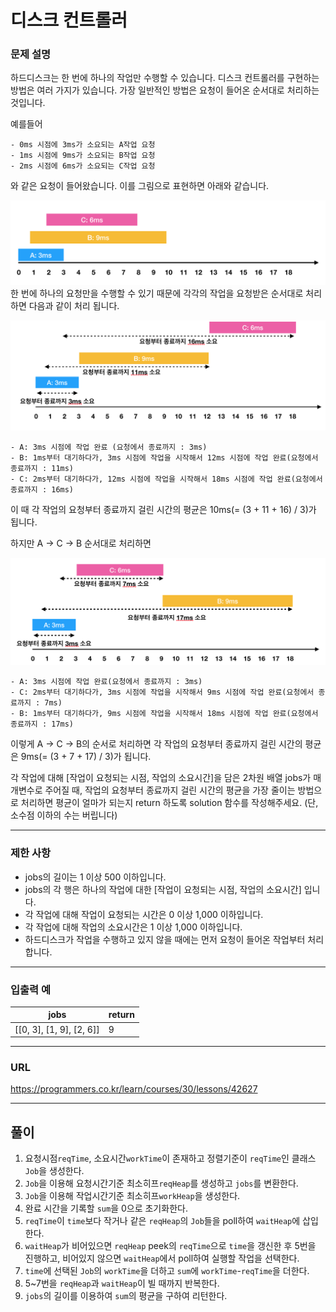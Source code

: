 # 디스크 컨트롤러

### 문제 설명

하드디스크는 한 번에 하나의 작업만 수행할 수 있습니다. 디스크 컨트롤러를 구현하는 방법은 여러 가지가 있습니다. 가장 일반적인 방법은 요청이 들어온 순서대로 처리하는 것입니다.

예를들어
````
- 0ms 시점에 3ms가 소요되는 A작업 요청
- 1ms 시점에 9ms가 소요되는 B작업 요청
- 2ms 시점에 6ms가 소요되는 C작업 요청
````
와 같은 요청이 들어왔습니다. 이를 그림으로 표현하면 아래와 같습니다.

![jpg_1](./1.PNG)
한 번에 하나의 요청만을 수행할 수 있기 때문에 각각의 작업을 요청받은 순서대로 처리하면 다음과 같이 처리 됩니다.

![jpg_2](./2.PNG)
````
- A: 3ms 시점에 작업 완료 (요청에서 종료까지 : 3ms)
- B: 1ms부터 대기하다가, 3ms 시점에 작업을 시작해서 12ms 시점에 작업 완료(요청에서 종료까지 : 11ms)
- C: 2ms부터 대기하다가, 12ms 시점에 작업을 시작해서 18ms 시점에 작업 완료(요청에서 종료까지 : 16ms)
````
이 때 각 작업의 요청부터 종료까지 걸린 시간의 평균은 10ms(= (3 + 11 + 16) / 3)가 됩니다.

하지만 A → C → B 순서대로 처리하면

![jpg_3](./3.PNG)
````
- A: 3ms 시점에 작업 완료(요청에서 종료까지 : 3ms)
- C: 2ms부터 대기하다가, 3ms 시점에 작업을 시작해서 9ms 시점에 작업 완료(요청에서 종료까지 : 7ms)
- B: 1ms부터 대기하다가, 9ms 시점에 작업을 시작해서 18ms 시점에 작업 완료(요청에서 종료까지 : 17ms)
````
이렇게 A → C → B의 순서로 처리하면 각 작업의 요청부터 종료까지 걸린 시간의 평균은 9ms(= (3 + 7 + 17) / 3)가 됩니다.

각 작업에 대해 [작업이 요청되는 시점, 작업의 소요시간]을 담은 2차원 배열 jobs가 매개변수로 주어질 때, 작업의 요청부터 종료까지 걸린 시간의 평균을 가장 줄이는 방법으로 처리하면 평균이 얼마가 되는지 return 하도록 solution 함수를 작성해주세요. (단, 소수점 이하의 수는 버립니다)

-----------
### 제한 사항

- jobs의 길이는 1 이상 500 이하입니다.
- jobs의 각 행은 하나의 작업에 대한 [작업이 요청되는 시점, 작업의 소요시간] 입니다.
- 각 작업에 대해 작업이 요청되는 시간은 0 이상 1,000 이하입니다.
- 각 작업에 대해 작업의 소요시간은 1 이상 1,000 이하입니다.
- 하드디스크가 작업을 수행하고 있지 않을 때에는 먼저 요청이 들어온 작업부터 처리합니다.

-----------
### 입출력 예

| jobs                     | return |
|--------------------------|--------|
| [[0, 3], [1, 9], [2, 6]] | 9      |

-----------
### URL

https://programmers.co.kr/learn/courses/30/lessons/42627

-----------
## 풀이
1. 요청시점`reqTime`, 소요시간`workTime`이 존재하고 정렬기준이 `reqTime`인 클래스`Job`을 생성한다.
2. `Job`을 이용해 요청시간기준 최소히프`reqHeap`를 생성하고 `jobs`를 변환한다.
3. `Job`을 이용해 작업시간기준 최소히프`workHeap`을 생성한다.
4. 완료 시간을 기록할 `sum`을 0으로 초기화한다.
5. `reqTime`이 `time`보다 작거나 같은 `reqHeap`의 `Job`들을 poll하여 `waitHeap`에 삽입한다.
6. `waitHeap`가 비어있으면 `reqHeap` peek의 `reqTime`으로 `time`을 갱신한 후 5번을 진행하고, 비어있지 않으면 `waitHeap`에서 poll하여 실행할 작업을 선택한다.
7. `time`에 선택된 `Job`의 `workTime`을 더하고 `sum`에 `workTime`-`reqTime`을 더한다.
8. 5~7번을 `reqHeap`과 `waitHeap`이 빌 때까지 반복한다.
9. `jobs`의 길이를 이용하여 `sum`의 평균을 구하여 리턴한다.